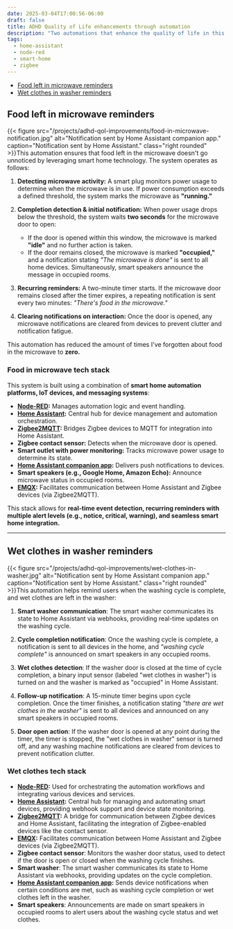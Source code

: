 ```yaml
---
date: 2025-03-04T17:00:56-06:00
draft: false
title: ADHD Quality of Life enhancements through automation
description: "Two automations that enhance the quality of life in this neurodivergent household."
tags:
  - home-assistant
  - node-red
  - smart-home
  - zigbee
---
```

- [Food left in microwave reminders](#food-left-in-microwave-reminders)
- [Wet clothes in washer reminders](#wet-clothes-in-washer-reminders)

## Food left in microwave reminders

{{< figure src="/projects/adhd-qol-improvements/food-in-microwave-notification.jpg" alt="Notification sent by Home Assistant companion app." caption="Notification sent by Home Assistant." class="right rounded" >}}This automation ensures that food left in the microwave doesn't go unnoticed by leveraging smart home technology. The system operates as follows:

1. **Detecting microwave activity:** A smart plug monitors power usage to determine when the microwave is in use. If power consumption exceeds a defined threshold, the system marks the microwave as **"running."**

2. **Completion detection & initial notification:** When power usage drops below the threshold, the system waits **two seconds** for the microwave door to open:
   - If the door is opened within this window, the microwave is marked **"idle"** and no further action is taken.
   - If the door remains closed, the microwave is marked **"occupied,"** and a notification stating *"The microwave is done"* is sent to all home devices. Simultaneously, smart speakers announce the message in occupied rooms.

3. **Recurring reminders:** A two-minute timer starts. If the microwave door remains closed after the timer expires, a repeating notification is sent every two minutes: *"There's food in the microwave."*

4. **Clearing notifications on interaction:** Once the door is opened, any microwave notifications are cleared from devices to prevent clutter and notification fatigue.

This automation has reduced the amount of times I've forgotten about food in the microwave to **zero.**

### Food in microwave tech stack

This system is built using a combination of **smart home automation platforms, IoT devices, and messaging systems**:

- **[Node-RED](https://nodered.org/):** Manages automation logic and event handling.
- **[Home Assistant](https://www.home-assistant.io/):** Central hub for device management and automation orchestration.
- **[Zigbee2MQTT](https://www.zigbee2mqtt.io/):** Bridges Zigbee devices to MQTT for integration into Home Assistant.
- **Zigbee contact sensor:** Detects when the microwave door is opened.
- **Smart outlet with power monitoring:** Tracks microwave power usage to determine its state.
- **[Home Assistant companion app](https://companion.home-assistant.io/):** Delivers push notifications to devices.
- **Smart speakers (e.g., Google Home, Amazon Echo):** Announce microwave status in occupied rooms.
- **[EMQX](https://www.emqx.com/):** Facilitates communication between Home Assistant and Zigbee devices (via Zigbee2MQTT).

This stack allows for **real-time event detection, recurring reminders with multiple alert levels (e.g., notice, critical, warning), and seamless smart home integration.**

---

## Wet clothes in washer reminders

{{< figure src="/projects/adhd-qol-improvements/wet-clothes-in-washer.jpg" alt="Notification sent by Home Assistant companion app." caption="Notification sent by Home Assistant." class="right rounded" >}}This automation helps remind users when the washing cycle is complete, and wet clothes are left in the washer:

1. **Smart washer communication**: The smart washer communicates its state to Home Assistant via webhooks, providing real-time updates on the washing cycle.

2. **Cycle completion notification**: Once the washing cycle is complete, a notification is sent to all devices in the home, and *"washing cycle complete"* is announced on smart speakers in any occupied rooms.

3. **Wet clothes detection**: If the washer door is closed at the time of cycle completion, a binary input sensor (labeled "wet clothes in washer") is turned on and the washer is marked as "occupied" in Home Assistant.

4. **Follow-up notification**: A 15-minute timer begins upon cycle completion. Once the timer finishes, a notification stating *"there are wet clothes in the washer"* is sent to all devices and announced on any smart speakers in occupied rooms.

5. **Door open action**: If the washer door is opened at any point during the timer, the timer is stopped, the "wet clothes in washer" sensor is turned off, and any washing machine notifications are cleared from devices to prevent notification clutter.

### Wet clothes tech stack

- **[Node-RED](https://nodered.org/):** Used for orchestrating the automation workflows and integrating various devices and services.
- **[Home Assistant](https://www.home-assistant.io/):** Central hub for managing and automating smart devices, providing webhook support and device state monitoring.
- **[Zigbee2MQTT](https://www.zigbee2mqtt.io/):** A bridge for communication between Zigbee devices and Home Assistant, facilitating the integration of Zigbee-enabled devices like the contact sensor.
- **[EMQX](https://www.emqx.com/):** Facilitates communication between Home Assistant and Zigbee devices (via Zigbee2MQTT).
- **Zigbee contact sensor**: Monitors the washer door status, used to detect if the door is open or closed when the washing cycle finishes.
- **Smart washer**: The smart washer communicates its state to Home Assistant via webhooks, providing updates on the cycle completion.
- **[Home Assistant companion app](https://companion.home-assistant.io/):** Sends device notifications when certain conditions are met, such as washing cycle completion or wet clothes left in the washer.
- **Smart speakers**: Announcements are made on smart speakers in occupied rooms to alert users about the washing cycle status and wet clothes.
